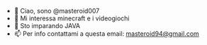 - 👋 Ciao, sono @masteroid007
- 👀 Mi interessa minecraft e i videogiochi
- 🌱 Sto imparando JAVA
- 📫 Per info contattami a questa email: masteroid94@gmail.com

<!---
masteroid007/masteroid007 is a ✨ special ✨ repository because its `README.md` (this file) appears on your GitHub profile.
You can click the Preview link to take a look at your changes.
--->

